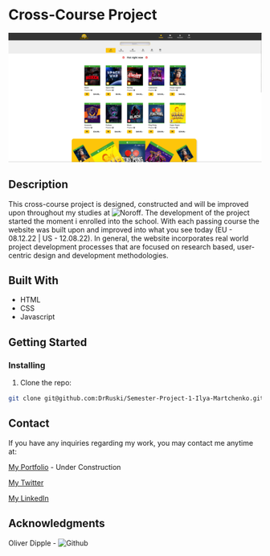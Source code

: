 # Cross-Course Project

![image](images/Cross-Course-Project.png)


## Description

This cross-course project is designed, constructed and will be improved upon throughout my studies at ![Noroff](https://www.noroff.no/en/).
The development of the project started the moment i enrolled into the school. With each passing course the website was built upon and improved into what you see today (EU - 08.12.22 | US - 12.08.22).
In general, the website incorporates real world project development processes that are focused on research based, user-centric design and development methodologies.


## Built With

- HTML
- CSS
- Javascript

## Getting Started

### Installing

1. Clone the repo:

```bash
git clone git@github.com:DrRuski/Semester-Project-1-Ilya-Martchenko.git
```


## Contact

If you have any inquiries regarding my work, you may contact me anytime at:

[My Portfolio](imdev.no) - Under Construction

[My Twitter](https://twitter.com/IlyaMartchenko)

[My LinkedIn](https://www.linkedin.com/in/ilya-martchenko/)


## Acknowledgments

Oliver Dipple - ![Github](https://github.com/fermain)
